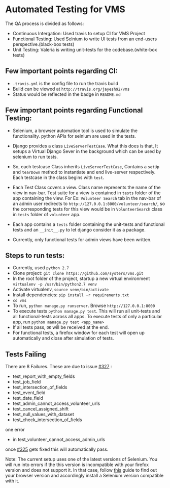 # Automated Testing for VMS

The QA process is divided as follows:

- Continuous Intergation: Used travis to setup CI for VMS Project
- Functional Testing: Used Selnium to write UI tests from an end-users perspective.(black-box tests)
- Unit Testing: Valeria is writing unit-tests for the codebase.(white-box tests)

## Few important points regarding CI:

- `.travis.yml` is the config file to run the travis build
- Build can be viewed at `http://travis.org/jayesh92/vms`
- Status would be reflected in the badge in `README.md`

## Few important points regarding Functional Testing:

- Selenium, a browser automation tool is used to simulate the functionality.
  python APIs for selnium are used in the tests.

- Django provides a class `LiveServerTestCase`. What this does is that, It
  setups a Virtual Django Sever in the background which can be used by 
  selenium to run tests.

- So, each testcase Class inherits `LiveServerTestCase`, Contains a `setUp`
  and `tearDown` method to instantiate and end live-server respectively.
  Each testcase in the class begins with `test`.

- Each Test Class covers a view. Class name represents the name of the view
  in nav-bar. Test suite for a view is contained in `tests` folder of the app
  containing the view. For Ex: `Volunteer Search` tab in the nav-bar of an
  admin user redirects to `http://127.0.0.1:8000/volunteer/search/`, so 
  the corresponding tests for this view would be in `VolunteerSearch` class
  in `tests` folder of `volunteer` app.

- Each app contains a `tests` folder containing the unit-tests and functional
  tests and an `__init__.py` to let django consider it as a package.

- Currently, only functional tests for admin views have been written.

## Steps to run tests:

- Currently, used `python 2.7`
- Clone project: `git clone https://github.com/systers/vms.git`
- In the root folder of the project, startup a new virtual environment
  `virtualenv -p /usr/bin/python2.7 venv`
- Activate virtualenv, `source venv/bin/activate`
- Install dependencies: `pip install -r requirements.txt`
- `cd vms`
- To run, `python manage.py runserver`. Browse 
  `http://127.0.0.1:8000`
- To execute tests `python manage.py test`. This will run all unit-tests and
  all functional-tests across all apps. To execute tests of only a particular
  app, run `python manage.py test <app_name>`
- If all tests pass, `OK` will be received at the end.
- For functional tests, a firefox window for each test will open up
  automatically and close after simulation of tests.

## Tests Failing

There are 8 Failures. These are due to issue [#327](https://github.com/systers/vms/issues/327) :

- test_report_with_empty_fields
- test_job_field
- test_intersection_of_fields
- test_event_field
- test_date_field
- test_admin_cannot_access_volunteer_urls
- test_cancel_assigned_shift
- test_null_values_with_dataset
- test_check_intersection_of_fields

one error
- in test_volunteer_cannot_access_admin_urls

once [#325](https://github.com/systers/vms/issues/325) gets fixed this will automatically pass.

Note: The current setup uses one of the latest versions of Selenium. You will run into errors if the this version is incompatible with your firefox version and does not support it. In that case, follow [this](https://support.mozilla.org/en-US/kb/find-what-version-firefox-you-are-using) guide to find out your browser version and accordingly install a Selenium version compatible with it.
